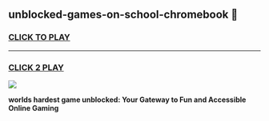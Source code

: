 
## unblocked-games-on-school-chromebook 👋
<h3>
<a href="https://premium.freeplayer.one?title=unblocked-games-on-school-chromebook&ref=14F">CLICK TO PLAY</a></h3>
<hr>

<h3>
<a href="https://premium.freeplayer.one?title=unblocked-games-on-school-chromebook&ref=14F">CLICK 2 PLAY</a>
  
</h3>

<a href="https://premium.freeplayer.one?title=unblocked-games-on-school-chromebook&ref=12F/"><img src="https://clearcache.store/games.png"></a>


**worlds hardest game unblocked: Your Gateway to Fun and Accessible Online Gaming**

